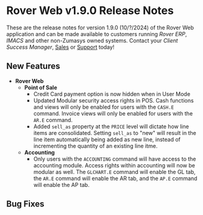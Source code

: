 # Rover Web v1.9.0 Release Notes

<badge text= "Version 1.9.0" vertical="middle" />

<PageHeader />

These are the release notes for version 1.9.0 (10/?/2024) of the Rover Web application and can be made available to customers running _Rover ERP_, _IMACS_ and other non-Zumasys owned systems. Contact your _Client Success Manager_, [Sales](mailto:sales@zumasys.com?subject=Rover%20Web%20v1.9.0) or [Support](mailto:help@zumasys.com?subject=Rover%20Web%20v1.9.0) today!

## New Features

- **Rover Web**
  - **Point of Sale**
    - Credit Card payment option is now hidden when in User Mode
    - Updated Modular security access rights in POS. Cash functions and views will only be enabled for users with the `CASH.E` command. Invoice views will only be enabled for users with the `AR.E` command.  
    - Added `sell_as` property at the `PRICE` level will dictate how line items are consolidated. Setting `sell_as` to "new" will result in the line item automatically being added as new line, instead of incrementing the quantity of an existing line itme.
  - **Accounting**
    - Only users with the `ACCOUNTING` command will have access to the accounting module. Access rights within accounting will now be modular as well. The `GLCHART.E` command will enable the GL tab, the `AR.E` command will enable the AR tab, and the `AP.E` command will enable the AP tab.

## Bug Fixes

<PageFooter />
